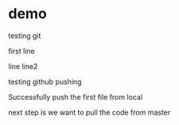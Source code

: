 # demo
testing git

first line 

line
line2

testing github pushing

Successfully push the first file from local

next step is we want to pull the code from master
